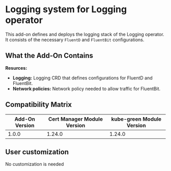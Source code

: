 # Logging system for Logging operator 

This add-on defines and deploys the logging stack of the Logging operator. It consists of the necessary `FluentD` and `FluentBit` configurations. 

## What the Add-On Contains

**Resurces:**
- **Logging:** Logging CRD that defines configurations for FluentD and FluentBit.
- **Network policies:** Network policy needed to allow traffic for FluentBit.

## Compatibility Matrix

| Add-On Version | Cert Manager Module Version | kube-green Module Version |
|----------------|-----------------------------|---------------------------|
| 1.0.0          | 1.24.0                      | 1.24.0                    |

## User customization

No customization is needed
